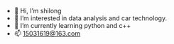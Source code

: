 - 👋 Hi, I’m shilong
- 👀 I’m interested in data analysis and car technology.
- 🌱 I’m currently learning python and c++ 
- 📫 15031619@163.com





<!---
15031619/15031619 is a ✨ special ✨ repository because its `README.md` (this file) appears on your GitHub profile.
You can click the Preview link to take a look at your changes.
--->
